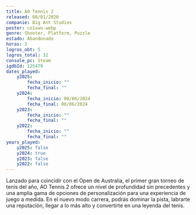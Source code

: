 ```yaml
---
title: AO Tennis 2
released: 08/01/2020
companie: Big Ant Studios
poster: co1xwu.webp
genre: Shooter, Platform, Puzzle
estado: Abandonado
horas: 2
logros_obt: 5
logros_total: 32
console_pc: Steam
igdbId: 125479
dates_played:
    y2025:
        fecha_inicio: ""
        fecha_final: ""
    y2024:
        fecha_inicio: 08/06/2024
        fecha_final: 08/06/2024
    y2023:
        fecha_inicio: ""
        fecha_final: ""
    y2022:
        fecha_inicio: ""
        fecha_final: ""
years_played:
    y2025: false
    y2024: true
    y2023: false
    y2022: false
---
```


Lanzado para coincidir con el Open de Australia, el primer gran torneo de tenis del año, AO Tennis 2 ofrece un nivel de profundidad sin precedentes y una amplia gama de opciones de personalización para una experiencia de juego a medida. En el nuevo modo carrera, podrás dominar la pista, labrarte una reputación, llegar a lo más alto y convertirte en una leyenda del tenis.